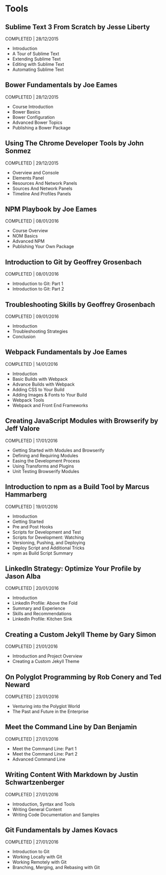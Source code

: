 # Tools

## Sublime Text 3 From Scratch by Jesse Liberty
COMPLETED | 28/12/2015

- Introduction
- A Tour of Sublime Text
- Extending Sublime Text
- Editing with Sublime Text
- Automating Sublime Text

## Bower Fundamentals by Joe Eames
COMPLETED | 28/12/2015

- Course Introduction
- Bower Basics
- Bower Configuration
- Advanced Bower Topics
- Publishing a Bower Package

## Using The Chrome Developer Tools by John Sonmez
COMPLETED | 29/12/2015

- Overview and Console
- Elements Panel
- Resources And Network Panels
- Sources And Network Panels
- Timeline And Profiles Panels

## NPM Playbook by Joe Eames
COMPLETED | 08/01/2016

- Course Overview
- NOM Basics
- Advanced NPM
- Publishing Your Own Package

## Introduction to Git by Geoffrey Grosenbach
COMPLETED | 08/01/2016

- Introduction to Git: Part 1
- Introduction to Git: Part 2

## Troubleshooting Skills by Geoffrey Grosenbach
COMPLETED | 09/01/2016

- Introduction
- Troubleshooting Strategies
- Conclusion

## Webpack Fundamentals by Joe Eames
COMPLETED | 14/01/2016

- Introduction
- Basic Builds with Webpack
- Advance Builds with Webpack
- Adding CSS to Your Build
- Adding Images & Fonts to Your Build
- Webpack Tools
- Webpack and Front End Frameworks

## Creating JavaScript Modules with Browserify by Jeff Valore
COMPLETED | 17/01/2016

- Getting Started with Modules and Browserify
- Defining and Requiring Modules
- Easing the Development Process
- Using Transforms and Plugins
- Unit Testing Browserify Modules

## Introduction to npm as a Build Tool by Marcus Hammarberg
COMPLETED | 19/01/2016

- Introduction
- Getting Started
- Pre and Post Hooks
- Scripts for Development and Test
- Scripts for Development: Watching
- Versioning, Pushing, and Deploying
- Deploy Script and Additional Tricks
- npm as Build Script Summary

## LinkedIn Strategy: Optimize Your Profile by Jason Alba
COMPLETED | 20/01/2016

- Introduction
- LinkedIn Profile: Above the Fold
- Summary and Experience
- Skills and Recommendations
- LinkedIn Profile: Kitchen Sink

## Creating a Custom Jekyll Theme by Gary Simon
COMPLETED | 21/01/2016

- Introduction and Project Overview
- Creating a Custom Jekyll Theme

## On Polyglot Programming by Rob Conery and Ted Neward
COMPLETED | 23/01/2016

- Venturing into the Polyglot World
- The Past and Future in the Enterprise

## Meet the Command Line by Dan Benjamin
COMPLETED | 27/01/2016

- Meet the Command Line: Part 1
- Meet the Command Line: Part 2
- Advanced Command Line

## Writing Content With Markdown by Justin Schwartzenberger
COMPLETED | 27/01/2016

- Introduction, Syntax and Tools
- Writing General Content
- Writing Code Documentation and Samples

## Git Fundamentals by James Kovacs
COMPLETED | 27/01/2016

- Introduction to Git
- Working Locally with Git
- Working Remotely with Git
- Branching, Merging, and Rebasing with Git
